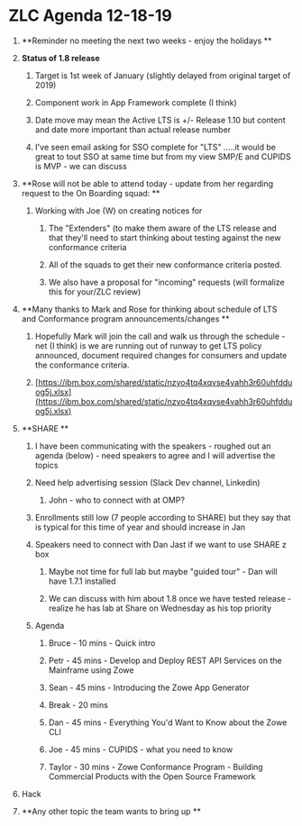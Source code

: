 # ZLC Agenda 12-18-19 
1. **Reminder no meeting the next two weeks - enjoy the holidays **

1. **Status of 1.8 release** 

   1. Target is 1st week of January (slightly delayed from original target of 2019) 

   1. Component work in App Framework complete (I think) 

   1. Date move may mean the Active LTS is +/- Release 1.10 but content and date more important than actual release number 

   1. I've seen email asking for SSO complete for "LTS" .....it would be great to tout SSO at same time but from my view SMP/E and CUPIDS is MVP - we can discuss 

1. **Rose will not be able to attend today - update from her regarding request to the On Boarding squad: **

   1. Working with Joe (W) on creating notices for 

      1. The "Extenders" (to make them aware of the LTS release and that they'll need to start thinking about testing against the new conformance criteria 

      1. All of the squads to get their new conformance criteria posted.  

      1. We also have a proposal for "incoming" requests (will formalize this for your/ZLC review)

1. **Many thanks to Mark and Rose for thinking about schedule of LTS and Conformance program announcements/changes **

   1. Hopefully Mark will join the call and walk us through the schedule - net (I think) is we are running out of runway to get LTS policy announced, document required changes for consumers and update the conformance criteria. 

   1. [https://ibm.box.com/shared/static/nzyo4tq4xqvse4vahh3r60uhfdduog5j.xlsx](https://ibm.box.com/shared/static/nzyo4tq4xqvse4vahh3r60uhfdduog5j.xlsx)

1. **SHARE **

   1. I have been communicating with the speakers - roughed out an agenda (below) - need speakers to agree and I will advertise the topics 

   1. Need help advertising session (Slack Dev channel, Linkedin) 

      1. John - who to connect with at OMP? 

   1. Enrollments still low (7 people according to SHARE) but they say that is typical for this time of year and should increase in Jan 

   1. Speakers need to connect with Dan Jast if we want to use SHARE z box 

      1. Maybe not time for full lab but maybe "guided tour" - Dan will have 1.7.1 installed 

      1. We can discuss with him about 1.8 once we have tested release - realize he has lab at Share on Wednesday as his top priority 

   1. Agenda

      1. Bruce  -  10  mins - Quick intro  

      1. Petr    -  45 mins - Develop and Deploy REST API Services on the Mainframe using Zowe 

      1. Sean  -   45 mins - Introducing the Zowe App Generator 

      1. Break -   20 mins 

      1. Dan    -   45 mins - Everything You'd Want to Know about the Zowe CLI 

      1. Joe     -   45 mins - CUPIDS - what you need to know 

      1. Taylor -    30 mins - Zowe Conformance Program - Building Commercial Products with the Open Source Framework 

1. Hack

1. **Any other topic the team wants to bring up **




